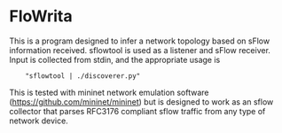 # FloWrita

This is a program designed to infer a network topology based on sFlow
information received. sflowtool is used as a listener and sFlow receiver. Input
is collected from stdin, and the appropriate usage is

        "sflowtool | ./discoverer.py"

This is tested with mininet network emulation software
(https://github.com/mininet/mininet) but is designed to work as an sflow
collector that parses RFC3176 compliant sflow traffic from any type of network
device.
